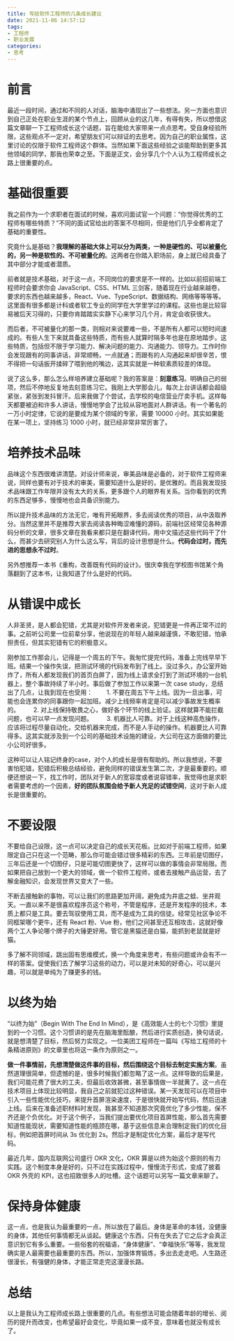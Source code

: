```yaml
---
title: 写给软件工程师的几条成长建议
date: 2021-11-06 14:57:12
tags:
- 工程师
- 职业发展
categories:
- 思考
---
```


前言
==
 
最近一段时间，通过和不同的人对话，脑海中涌现出了一些想法。另一方面也意识到自己正处在职业生涯的某个节点上，回顾从业的这几年，有得有失，所以想借这篇文章聊一下工程师成长这个话题，旨在能给大家带来一点点思考。受自身经验所限，这些观点不一定对，希望朋友们可以辩证的去思考。因为自己的职业属性，这里讨论的仅限于软件工程师这个群体。当然如果下面这些经验之谈能帮助到更多其他领域的同学，那我也荣幸之至。下面是正文，会分享几个个人认为工程师成长之路上很重要的点。
 
基础很重要
=====
 
我之前作为一个求职者在面试的时候，喜欢问面试官一个问题：“你觉得优秀的工程师有哪些特质？”不同的面试官给出的答案不尽相同，但是他们几乎全都肯定了基础的重要性。
 
究竟什么是基础？**我理解的基础大体上可以分为两类，一种是硬性的、可以被量化的，另一种是软性的、不可被量化的**。这两者在你踏入职场前，身上就已经具备了其中部分才能或者潜质。
 
前者就是技术基础，对于这一点，不同岗位的要求是不一样的。比如以前招前端工程师时会要求你会 JavaScript、CSS、HTML 三剑客，随着现在行业越来越卷，要求的东西也越来越多，React、Vue、TypeScript、数据结构、网络等等等等。这里面有很多都是计科或者软工专业的同学在大学里学过的课程。这些也是比较容易被后天习得的，只要你肯踏踏实实静下心来学习几个月，肯定会收获很大。
 
而后者，不可被量化的那一类，则相对来说要难一些，不是所有人都可以短时间速成的。有些人生下来就具备这些特质，而有些人就算时隔多年也是在原地踏步。这些特质，包括但不限于学习能力、解决问题的能力、沟通能力、领导力。工作时你会发现跟有的同事讲话，非常顺畅，一点就通；而跟有的人沟通起来却很辛苦，恨不得把一句话扳开揉碎了喂到他的嘴边，这其实就是一种软素质较差的体现。
 
说了这么多，那么怎么样培养建立基础呢？我的答案是：**刻意练习**。明确自己的弱项，然后不停地反复地去刻意练习它。我刚上大学那会儿，每次上台讲话都会超级紧张，紧张到发抖冒汗。后来我做了个尝试，去学校的电信营业厅卖手机。这样每天都要被迫和许多人讲话，慢慢地学会了比较从容地面对人群讲话。有一个著名的一万小时定律，它说的是要成为某个领域的专家，需要 10000 小时。其实如果能在某一项上，坚持练习 1000 小时，就已经非常非常厉害了。
 
培养技术品味
======
 
品味这个东西很难讲清楚。对设计师来说，审美品味是必备的，对于软件工程师来说，同样也要有对于技术的审美，需要知道什么是好的，是优雅的。而且我发现技术品味跟工作年限并没有太大的关系，更多跟个人的眼界有关系。当你看到的优秀的东西足够多，慢慢地也会具备识别能力。
 
所以提升技术品味的方法无它，唯有开拓眼界，多去阅读优秀的项目，从中汲取养分。当然这里并不是推荐大家去阅读各种晦涩难懂的源码，前端社区经常见各种源码分析的文章，很多文章在我看来都只是在翻译代码，用中文描述这些代码干了什么，而甚少去研究别人为什么这么写，背后的设计思想是什么。**代码会过时，而先进的思想永不过时**。
 
另外想推荐一本书《重构，改善既有代码的设计》。很庆幸我在学校图书馆某个角落翻到了这本书，让我知道了什么是好的代码。
 
从错误中成长
======
 
人非圣贤，是人都会犯错，尤其是对软件开发者来说，犯错更是一件再正常不过的事。之前听公司里一位前辈分享，他说现在的年轻人越来越谨慎，不敢犯错，怕承担责任，但其实犯错有它的积极意义。
 
刚参加工作那会儿，记得是一个周五的下午。我匆忙提完代码，准备上完线早早下班。结果一个操作失误，把测试环境的代码发布到了线上。没过多久，办公室开始炸了，所有人都发现我们的首页白屏了，因为线上请求全打到了测试环境的一台机器上，整个事故持续了半小时。事后做了参加工作以来第一次 case study，总结出了几点，让我到现在也受用：
　　1. 不要在周五下午上线。因为一旦出事，可能也会连累你的同事跟你一起加班。减少上线频率肯定是可以减少事故发生概率的。
　　2. 对上线保持敬畏之心，做好各个环节的线上验证。这样就算不能拦截问题，也可以早一点发现问题。
　　3. 机器比人可靠。对于上线这种高危操作，应该将过程尽量自动化，交给机器来完成，而不是人手动的操作。机器要比人可靠得多。这其实就涉及到一个公司的基础技术设施的建设，大公司在这方面做的要比小公司好很多。
 
这种可以让人铭记终身的case，对个人的成长是很有帮助的。所以我想说，不要害怕犯错，犯错后积极总结经验，避免同样的错误发生第二次，才是最重要的。顺便还想说一下，找工作时，团队对于新人的宽容度或者说容错率，我觉得也是求职者需要考虑的一个因素，**好的团队氛围会给予新人充足的试错空间**，这对于新人成长是很重要的。
 
不要设限
====
 
不要给自己设限，这一点可以决定自己的成长天花板。比如对于前端工程师，如果限定自己只在这一个范畴，那么你可能会错过很多精彩的东西。三年前是切图仔，三年后还是一个切图仔，只是可能切图更快了，这样可以做的事情会非常局限。而如果把自己放到一个更大的领域，做一个软件工程师，或者去接触产品运营，去了解金融知识，会发现世界又变大了一些。
 
不断去接触新的事物，可以让我们的思路更加开阔，避免成为井底之蛙、坐井观天。一直以来不是很喜欢程序员这个称号，不管是程序，还是开发程序的技术，本质上都只是工具。要去驾驭使用工具，而不是成为工具的信徒。经常见社区争论不同框架哪个更牛，还有 React 粉、Vue 粉，他们之间甚至还互相攻击，这就好像两个工人争论哪个牌子的大锤更好用。管它是黑猫还是白猫，能抓到老鼠就是好猫。
 
多了解不同领域，跳出固有思维模式，换一个角度来思考，有些问题或许会有不一样的答案。促使我们去了解学习这些的动力，可以是对未知的好奇心，可以是兴趣，可以就是单纯为了赚更多的钱。
 
以终为始
====
 
“以终为始”（Begin With The End In Mind），是《高效能人士的七个习惯》里提到的一个习惯。这个习惯讲的是先在脑海里酝酿，然后进行实质创造，换句话说，就是想清楚了目标，然后努力实现之。一位美团工程师在一篇叫《写给工程师的十条精进原则》的文章里也将这一条作为原则之一。
 
**做一件事情前，先想清楚做这件事的目标，然后围绕这个目标去制定实施方案**。虽然道理很简单，但遗憾的是，很多时候我们都忽略了这一点。这样导致的后果是，我们可能花费了很大的工夫，但最后收效甚微，甚至事情做一半就黄了。这一点在技术项目上体现比较明显，我自己之前就犯过这种错误。某一天发现可以在项目中引入一些性能优化技巧，来提升首屏渲染速度，于是很快就开始写代码，然后迅速上线。后来在准备述职材料时发现，我甚至不知道那次究竟优化了多少性能，保不齐还是个负优化。对于这个例子，当我们提出要优化项目首屏性能，那么首先需要知道性能现状，需要知道性能的瓶颈在哪，基于这些信息来合理制定我们的优化目标，例如把首屏时间从 3s 优化到 2s。然后才是制定优化方案，最后才是写代码。
 
最近几年，国内互联网公司盛行 OKR 文化，OKR 算是以终为始这个原则的有力实践。这个制度本身是好的，只不过在实践过程中，慢慢流于形式，变成了披着 OKR 外壳的 KPI，这也招致很多人的吐槽。这个话题可以另写一篇文章来聊了。
 
保持身体健康
======
 
这一点，也是我认为最重要的一点，所以放在了最后。身体是革命的本钱，没健康的身体，其他任何事情都无从谈起。健康这个东西，只有在失去了它之后才会真正意识到它有多么重要。一些俗套的祝福语，“身体健康”、“幸福快乐”等等，我发现确实是人最需要也最重要的东西。所以，加强体育锻炼，多出去走走吧。人生路还很漫长，有强健的身体，才能正常走完这漫漫长路。
 
总结
==
 
以上是我认为工程师成长路上很重要的几点。有些想法可能会随着年龄的增长、阅历的提升而改变，也希望最好会变化，毕竟如果一成不变，意味着也就没有成长了。